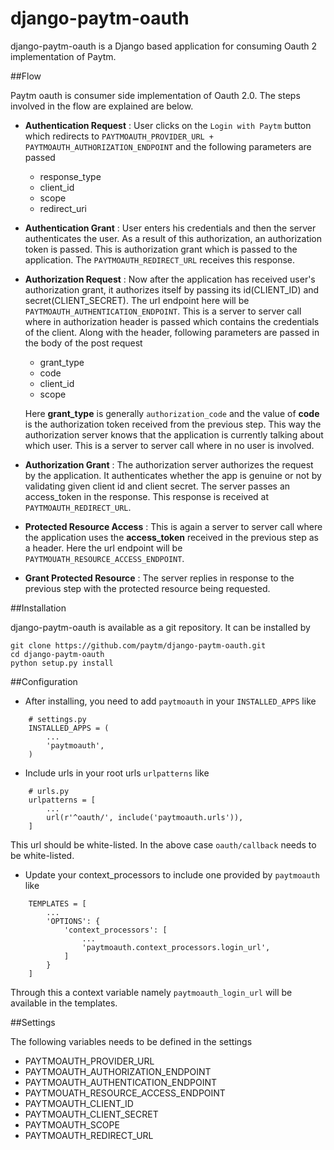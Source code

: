 # django-paytm-oauth

django-paytm-oauth is a Django based application for consuming Oauth 2 implementation of Paytm.

##Flow

Paytm oauth is consumer side implementation of Oauth 2.0. The steps involved in the flow are explained are below.

 * __Authentication Request__ : User clicks on the `Login with Paytm` button which redirects to `PAYTMOAUTH_PROVIDER_URL + PAYTMOAUTH_AUTHORIZATION_ENDPOINT` and the following parameters are passed
    - response_type
    - client_id
    - scope
    - redirect_uri

* __Authentication Grant__ : User enters his credentials and then the server authenticates the user. As a result of this authorization, an authorization token is passed. This is authorization grant which is passed to the application. The `PAYTMOAUTH_REDIRECT_URL` receives this response.

* __Authorization Request__ : Now after the application has received user's authorization grant, it authorizes itself by passing its id(CLIENT_ID) and secret(CLIENT_SECRET). The url endpoint here will be `PAYTMOAUTH_AUTHENTICATION_ENDPOINT`. This is a server to server call where in authorization header is passed which contains the credentials of the client. Along with the header, following parameters are passed in the body of the post request
    - grant_type
    - code
    - client_id
    - scope

    Here __grant_type__ is generally `authorization_code` and the value of __code__ is the authorization token received from the previous step. This way the authorization server knows that the application is currently talking about which user. This is a server to server call where in no user is involved.

* __Authorization Grant__ : The authorization server authorizes the request by the application. It authenticates whether the app is genuine or not by validating given client id and client secret. The server passes an access_token in the response. This response is received at `PAYTMOAUTH_REDIRECT_URL`.

* __Protected Resource Access__ : This is again a server to server call where the application uses the __access_token__ received in the previous step as a header. Here the url endpoint will be `PAYTMOUATH_RESOURCE_ACCESS_ENDPOINT`. 

* __Grant Protected Resource__ : The server replies in response to the previous step with the protected resource being requested.

##Installation

django-paytm-oauth is available as a git repository. It can be installed by

```
git clone https://github.com/paytm/django-paytm-oauth.git
cd django-paytm-oauth
python setup.py install
```

##Configuration

* After installing, you need to add `paytmoauth` in your `INSTALLED_APPS` like

```
    # settings.py
    INSTALLED_APPS = (
        ...
        'paytmoauth',
    )

```

* Include urls in your root urls `urlpatterns` like

```
    # urls.py
    urlpatterns = [
        ...
        url(r'^oauth/', include('paytmoauth.urls')),
    ]
```

This url should be white-listed. In the above case `oauth/callback` needs to be white-listed.

* Update your context_processors to include one provided by `paytmoauth` like

```
    TEMPLATES = [
        ...
        'OPTIONS': {
            'context_processors': [
                ...
                'paytmoauth.context_processors.login_url',
            ]
        }
    ]
```

Through this a context variable namely `paytmoauth_login_url` will be available in the templates.

##Settings

The following variables needs to be defined in the settings

* PAYTMOAUTH_PROVIDER_URL
* PAYTMOAUTH_AUTHORIZATION_ENDPOINT
* PAYTMOAUTH_AUTHENTICATION_ENDPOINT
* PAYTMOUATH_RESOURCE_ACCESS_ENDPOINT
* PAYTMOAUTH_CLIENT_ID
* PAYTMOAUTH_CLIENT_SECRET
* PAYTMOAUTH_SCOPE
* PAYTMOAUTH_REDIRECT_URL
